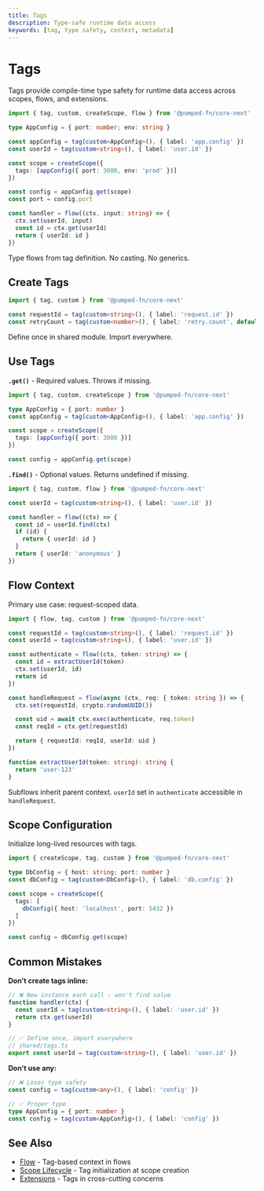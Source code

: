 ```yaml
---
title: Tags
description: Type-safe runtime data access
keywords: [tag, type safety, context, metadata]
---
```


# Tags

Tags provide compile-time type safety for runtime data access across scopes, flows, and extensions.

```ts twoslash
import { tag, custom, createScope, flow } from '@pumped-fn/core-next'

type AppConfig = { port: number; env: string }

const appConfig = tag(custom<AppConfig>(), { label: 'app.config' })
const userId = tag(custom<string>(), { label: 'user.id' })

const scope = createScope({
  tags: [appConfig({ port: 3000, env: 'prod' })]
})

const config = appConfig.get(scope)
const port = config.port

const handler = flow((ctx, input: string) => {
  ctx.set(userId, input)
  const id = ctx.get(userId)
  return { userId: id }
})
```

Type flows from tag definition. No casting. No generics.

## Create Tags

```ts twoslash
import { tag, custom } from '@pumped-fn/core-next'

const requestId = tag(custom<string>(), { label: 'request.id' })
const retryCount = tag(custom<number>(), { label: 'retry.count', default: 3 })
```

Define once in shared module. Import everywhere.

## Use Tags

**`.get()`** - Required values. Throws if missing.

```ts twoslash
import { tag, custom, createScope } from '@pumped-fn/core-next'

type AppConfig = { port: number }
const appConfig = tag(custom<AppConfig>(), { label: 'app.config' })

const scope = createScope({
  tags: [appConfig({ port: 3000 })]
})

const config = appConfig.get(scope)
```

**`.find()`** - Optional values. Returns undefined if missing.

```ts twoslash
import { tag, custom, flow } from '@pumped-fn/core-next'

const userId = tag(custom<string>(), { label: 'user.id' })

const handler = flow((ctx) => {
  const id = userId.find(ctx)
  if (id) {
    return { userId: id }
  }
  return { userId: 'anonymous' }
})
```

## Flow Context

Primary use case: request-scoped data.

```ts twoslash
import { flow, tag, custom } from '@pumped-fn/core-next'

const requestId = tag(custom<string>(), { label: 'request.id' })
const userId = tag(custom<string>(), { label: 'user.id' })

const authenticate = flow((ctx, token: string) => {
  const id = extractUserId(token)
  ctx.set(userId, id)
  return id
})

const handleRequest = flow(async (ctx, req: { token: string }) => {
  ctx.set(requestId, crypto.randomUUID())

  const uid = await ctx.exec(authenticate, req.token)
  const reqId = ctx.get(requestId)

  return { requestId: reqId, userId: uid }
})

function extractUserId(token: string): string {
  return 'user-123'
}
```

Subflows inherit parent context. `userId` set in `authenticate` accessible in `handleRequest`.

## Scope Configuration

Initialize long-lived resources with tags.

```ts twoslash
import { createScope, tag, custom } from '@pumped-fn/core-next'

type DbConfig = { host: string; port: number }
const dbConfig = tag(custom<DbConfig>(), { label: 'db.config' })

const scope = createScope({
  tags: [
    dbConfig({ host: 'localhost', port: 5432 })
  ]
})

const config = dbConfig.get(scope)
```

## Common Mistakes

**Don't create tags inline:**

```ts
// ❌ New instance each call - won't find value
function handler(ctx) {
  const userId = tag(custom<string>(), { label: 'user.id' })
  return ctx.get(userId)
}

// ✅ Define once, import everywhere
// shared/tags.ts
export const userId = tag(custom<string>(), { label: 'user.id' })
```

**Don't use any:**

```ts
// ❌ Loses type safety
const config = tag(custom<any>(), { label: 'config' })

// ✅ Proper type
type AppConfig = { port: number }
const config = tag(custom<AppConfig>(), { label: 'config' })
```

## See Also

- [Flow](./05-flow.md) - Tag-based context in flows
- [Scope Lifecycle](./03-scope-lifecycle.md) - Tag initialization at scope creation
- [Extensions](./09-extensions.md) - Tags in cross-cutting concerns
